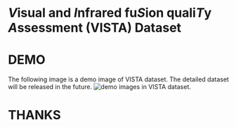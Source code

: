 # ***V***isual and ***I***nfrared fu***S***ion quali***T***y ***A***ssessment (VISTA) Dataset

# DEMO
The following image is a demo image of VISTA dataset. The detailed dataset will be released in the future.
![demo images in VISTA dataset.](https://github.com/ChangeZH/VISTA-Dataset/blob/main/demo.png)

# THANKS
